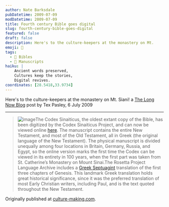 ```yaml
---
author: Nate Barksdale
pubDatetime: 2009-07-09
modDatetime: 2009-07-09
title: Fourth century Bible goes digital
slug: fourth-century-bible-goes-digital
featured: false
draft: false
description: Here's to the culture-keepers at the monastery on Mt.
emoji: 📜  
tags:
  - 📖 Bibles  
  - 🏺 Manuscripts  
haiku: |
    Ancient words preserved,  
    Cultures keep the stories,  
    Digital revives.  
coordinates: [28.5418,33.9734]
---
```


Here's to the culture-keepers at the monastery on Mt. Siani! a [The Long Now Blog](http://blog.longnow.org/2009/07/06/4th-century-bible-goes-digital/) post by Tex Pasley, 6 July 2009

* * *

> ![image](http://culture-making.com/media/codex_210.jpg)The Codex Sinaiticus, the oldest extant copy of the Bible, has been digitized by the Codex Sinaiticus Project, and can now be viewed online [here](http://www.codexsinaiticus.org/en/project/). The manuscript contains the entire New Testament, and most of the Old Testament, all in Greek (the original language of the New Testament). The physical manuscript is divided unequally among four locations in Britain, Germany, Russia, and Egypt, so the online version marks the first time the Codex can be viewed in its entirety in 100 years, when the first part was taken from St. Catherine’s Monastery on Mount Sinai.The Rosetta Project Language Archive includes a [Greek Septuagint](http://www.archive.org/details/rosettaproject_grc_gen-1) translation of the first three chapters of Genesis[](http://www.archive.org/details/rosettaproject_grc_gen-1). This landmark Greek translation holds great historical significance, since it was the preferred translation of most Early Christian writers, including Paul, and is the text quoted throughout the New Testament.

Originally published at [culture-making.com](http://www.culture-making.com).

